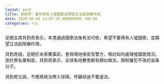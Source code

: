 ```yaml
---
layout: post
title: 貝鈞奇：冀勿再有人噓國歌並期望立法起阻嚇作用
date: 2020-06-05 13:07:35.000000000 +08:00
categories: rss
---
```


足總主席貝鈞奇表示，本港通過國歌法後有法可依，希望不要再有人噓國歌，並期望立法起阻嚇作用。

貝鈞奇說，足總於未來賽事前，會與場地保安及警方，檢討如何處理噓國歌情況。至於黑名單制度，貝鈞奇表示，全球各地賽會都有類似做法，限制屢犯不改的滋事分子。

貝鈞奇又說，不應將政治帶入球場，呼籲球迷不要違法。
